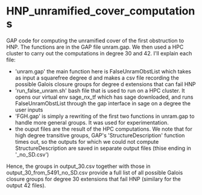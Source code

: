 # HNP_unramified_cover_computations

GAP code for computing the unramified cover of the first obstruction to HNP. The functions are in the GAP file unram.gap. We then used a HPC cluster to carry out the computations in degree 30 and 42. I'll explain each file:

- 'unram.gap' the main function here is FalseUnramObstList which takes as input a squarefree degree d and makes a csv file recording the possible Galois closure groups for degree d extensions that can fail HNP
- 'run_false_unram.sh' bash file that is used to run on a HPC cluster. It opens our virtual env sage_nx_tf which has sage downloaded, and runs FalseUnramObstList through the gap interface in sage on a degree the user inputs
- 'FGH.gap' is simply a rewriting of the first two functions in unram.gap to handle more general groups. It was used for experimentation.
- the ouput files are the result of the HPC computations. We note that for high degree transitive groups, GAP's 'StructureDescription' function times out, so the outputs for which we could not compute StructureDescription are saved in separate output files (thise ending in '_no_SD.csv')

Hence, the groups in output_30.csv together with those in output_30_from_5491_no_SD.csv provide a full list of all possible Galois closure groups for degree 30 extensions that fail HNP (similary for the output 42 files).
